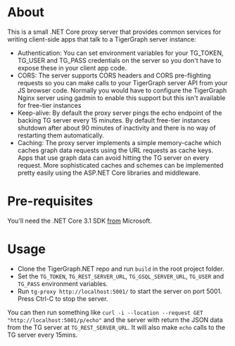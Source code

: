 # About
This is a small .NET Core proxy server that provides common services for writing client-side apps that talk to a TigerGraph server instance:
* Authentication: You can set environment variables for your TG_TOKEN, TG_USER and TG_PASS credentials on the server so you don't have to expose these in your client app code.
* CORS: The server supports CORS headers and CORS pre-flighting requests so you can make calls to your TigerGraph server API from your JS browser code. Normally you would have to configure the TigerGraph Nginx server using gadmin to enable this support but this isn't available for free-tier instances
* Keep-alive: By default the proxy server pings the echo endpoint of the backing TG server every 15 minutes. By default free-tier instances shutdown after about 90 minutes of inactivity and there is no way of restarting them automatically.
* Caching: The proxy server implements a simple memory-cache which caches graph data requests using the URL requests as cache keys. Apps that use graph data can avoid hitting the TG server on every request. More sophisticated caches and schemes can be implemented pretty easily using the ASP.NET Core libraries and middleware.
# Pre-requisites
You'll need the .NET Core 3.1 SDK [from](https://dotnet.microsoft.com/download) Microsoft.

# Usage

* Clone the TigerGraph.NET repo and run `build` in the root project folder. 
* Set the `TG_TOKEN`, `TG_REST_SERVER_URL`, `TG_GSQL_SERVER_URL`, `TG_USER` and `TG_PASS` environment variables.
* Run `tg-proxy http://localhost:5001/` to start the server on port 5001. Press Ctrl-C to stop the server.

You can then run something like `curl -i --location --request GET "http://localhost:5001/p/echo"` and the server with return the JSON data from the TG server at `TG_REST_SERVER_URL`. It will also make `echo` calls to the TG server every 15mins.
